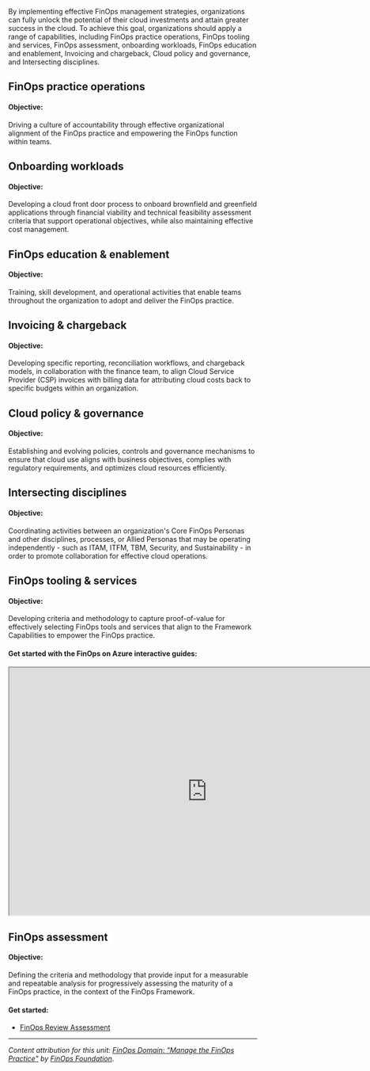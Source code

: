 By implementing effective FinOps management strategies, organizations can fully unlock the potential of their cloud investments and attain greater success in the cloud. To achieve this goal, organizations should apply a range of capabilities, including FinOps practice operations, FinOps tooling and services, FinOps assessment, onboarding workloads, FinOps education and enablement, Invoicing and chargeback, Cloud policy and governance, and Intersecting disciplines.

<!-- Video placeholder: Overview MS solutions the capabilities in this domain. -->

## FinOps practice operations

#### Objective:

Driving a culture of accountability through effective organizational alignment of the FinOps practice and empowering the FinOps function within teams. 

## Onboarding workloads

#### Objective:

Developing a cloud front door process to onboard brownfield and greenfield applications through financial viability and technical feasibility assessment criteria that support operational objectives, while also maintaining effective cost management.

## FinOps education & enablement

#### Objective:

Training, skill development, and operational activities that enable teams throughout the organization to adopt and deliver the FinOps practice.

## Invoicing & chargeback

#### Objective:

Developing specific reporting, reconciliation workflows, and chargeback models, in collaboration with the finance team, to align Cloud Service Provider (CSP) invoices with billing data for attributing cloud costs back to specific budgets within an organization.

## Cloud policy & governance

#### Objective:

Establishing and evolving policies, controls and governance mechanisms to ensure that cloud use aligns with business objectives, complies with regulatory requirements, and optimizes cloud resources efficiently.

## Intersecting disciplines

#### Objective:

Coordinating activities between an organization's Core FinOps Personas and other disciplines, processes, or Allied Personas that may be operating independently - such as ITAM, ITFM, TBM, Security, and Sustainability - in order to promote collaboration for effective cloud operations.

## FinOps tooling & services

#### Objective:

Developing criteria and methodology to capture proof-of-value for effectively selecting FinOps tools and services that align to the Framework Capabilities to empower the FinOps practice.

#### Get started with the FinOps on Azure interactive guides:

<iframe title="FinOps on Azure interactive guides (approximately 1 hour, 15 minutes)." src="https://mslearn.cloudguides.com/guides/FinOps%20on%20Azure" width="800" height="500"></iframe>

## FinOps assessment

#### Objective:

Defining the criteria and methodology that provide input for a measurable and repeatable analysis for progressively assessing the maturity of a FinOps practice, in the context of the FinOps Framework.

#### Get started:

- [FinOps Review Assessment](/assessments/ad1c0f6b-396b-44a4-924b-7a4c778a13d3/)

----------

_Content attribution for this unit: [FinOps Domain: "Manage the FinOps Practice"](https://www.finops.org/framework/domains/manage-finops-practice/) by [FinOps Foundation](https://www.finops.org/)_.
